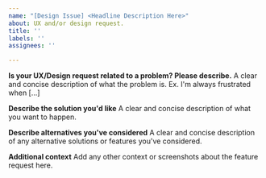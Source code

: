 ```yaml
---
name: "[Design Issue] <Headline Description Here>"
about: UX and/or design request.
title: ''
labels: ''
assignees: ''

---
```


**Is your UX/Design request related to a problem? Please describe.**
A clear and concise description of what the problem is. Ex. I'm always frustrated when [...]

**Describe the solution you'd like**
A clear and concise description of what you want to happen.

**Describe alternatives you've considered**
A clear and concise description of any alternative solutions or features you've considered.

**Additional context**
Add any other context or screenshots about the feature request here.
